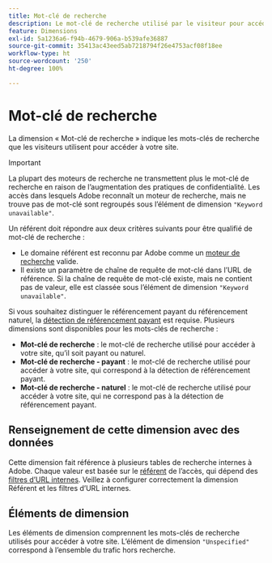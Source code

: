```yaml
---
title: Mot-clé de recherche
description: Le mot-clé de recherche utilisé par le visiteur pour accéder à votre site.
feature: Dimensions
exl-id: 5a1236a6-f94b-4679-906a-b539afe36887
source-git-commit: 35413ac43eed5ab7218794f26e4753acf08f18ee
workflow-type: ht
source-wordcount: '250'
ht-degree: 100%

---
```


# Mot-clé de recherche

La dimension « Mot-clé de recherche » indique les mots-clés de recherche que les visiteurs utilisent pour accéder à votre site.

>[!IMPORTANT]
>
>La plupart des moteurs de recherche ne transmettent plus le mot-clé de recherche en raison de l’augmentation des pratiques de confidentialité. Les accès dans lesquels Adobe reconnaît un moteur de recherche, mais ne trouve pas de mot-clé sont regroupés sous l’élément de dimension `"Keyword unavailable"`.

Un référent doit répondre aux deux critères suivants pour être qualifié de mot-clé de recherche :

* Le domaine référent est reconnu par Adobe comme un [moteur de recherche](search-engine.md) valide.
* Il existe un paramètre de chaîne de requête de mot-clé dans l’URL de référence. Si la chaîne de requête de mot-clé existe, mais ne contient pas de valeur, elle est classée sous l’élément de dimension `"Keyword unavailable"`.

Si vous souhaitez distinguer le référencement payant du référencement naturel, la [détection de référencement payant](/help/admin/admin/paid-search-detection/paid-search-detection.md) est requise. Plusieurs dimensions sont disponibles pour les mots-clés de recherche :

* **Mot-clé de recherche** : le mot-clé de recherche utilisé pour accéder à votre site, qu’il soit payant ou naturel.
* **Mot-clé de recherche - payant** : le mot-clé de recherche utilisé pour accéder à votre site, qui correspond à la détection de référencement payant.
* **Mot-clé de recherche - naturel** : le mot-clé de recherche utilisé pour accéder à votre site, qui ne correspond pas à la détection de référencement payant.

## Renseignement de cette dimension avec des données

Cette dimension fait référence à plusieurs tables de recherche internes à Adobe. Chaque valeur est basée sur le [référent](referrer.md) de l’accès, qui dépend des [filtres d’URL internes](/help/admin/admin/internal-url-filter-admin.md). Veillez à configurer correctement la dimension Référent et les filtres d’URL internes.

## Éléments de dimension

Les éléments de dimension comprennent les mots-clés de recherche utilisés pour accéder à votre site. L’élément de dimension `"Unspecified"` correspond à l’ensemble du trafic hors recherche.
